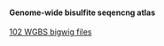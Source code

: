 #### Genome-wide bisulfite seqencng atlas

[102 WGBS bigwig files](https://www.encodeproject.org/search/?type=Experiment&assay_title=WGBS&status=released&assembly=GRCh38&files.file_type=bigWig)
